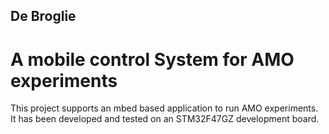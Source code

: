 ## De Broglie
# A mobile control System for AMO experiments

This project supports an mbed based application to run AMO experiments. It has been developed and tested on an STM32F47GZ development board. 
